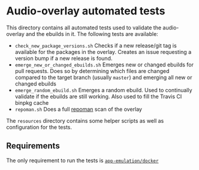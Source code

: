 # Audio-overlay automated tests

This directory contains all automated tests used to validate the audio-overlay and the ebuilds in it.
The following tests are available:

- `check_new_package_versions.sh` Checks if a new release/git tag is available for the packages in the overlay.
Creates an issue requesting a version bump if a new release is found.
- `emerge_new_or_changed_ebuilds.sh` Emerges new or changed ebuilds for pull requests.
Does so by determining which files are changed compared to the target branch (usually `master`) and emerging all new or changed ebuilds
- `emerge_random_ebuild.sh` Emerges a random ebuild.
Used to continually validate if the ebuilds are still working. Also used to fill the Travis CI binpkg cache
- `repoman.sh` Does a full [repoman](https://packages.gentoo.org/packages/app-portage/repoman) scan of the overlay

The `resources` directory contains some helper scripts as well as configuration for the tests.

## Requirements
The only requirement to run the tests is [`app-emulation/docker`](https://packages.gentoo.org/packages/app-emulation/docker)
